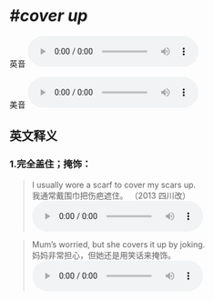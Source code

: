# ***\#cover up*** 
英音
<audio src="./media/cover up1_AAC.aac" controls="controls"></audio>

美音
<audio src="./media/cover up2_AAC.aac" controls="controls"></audio>



  

英文释义
---
### 1.**完全盖住；掩饰：**  

 > I usually wore a scarf to cover my scars up.  
 > 我通常戴围巾把伤疤遮住。  （2013 四川改）  
<audio src="./media/cover-102_AAC.aac" controls="controls"></audio>

 > Mum’s worried, but she covers it up by joking.  
 > 妈妈非常担心，但她还是用笑话来掩饰。    
<audio src="./media/cover-12.aac" controls="controls"></audio>


